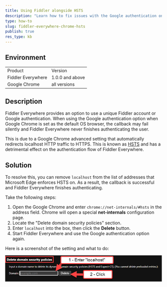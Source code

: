 ```yaml
---
title: Using Fiddler alongside HSTS
description: "Learn how to fix issues with the Google authentication on the Chrome browser when working with the Fiddler Everywhere web-debugging client."
type: how-to
slug: fiddler-everywhere-chrome-hsts
publish: true
res_type: kb
---
```


## Environment

|   |   |
|---|---|
| Product  | Version |
| Fiddler Everywhere |  1.0.0 and above  |
| Google Chrome | all versions |

## Description

Fiddler Everywhere provides an option to use a unique Fiddler account or Google authentication. When using the Google authentication option when Google Chrome is set as the default OS browser, the callback may fail silently and Fiddler Everywhere never finishes authenticating the user.

This is due to a Google Chrome advanced setting that automatically redirects localhost HTTP traffic to HTTPS. This is known as [HSTS](https://en.wikipedia.org/wiki/HTTP_Strict_Transport_Security) and has a detrimental effect on the authentication flow of Fiddler Everywhere.

## Solution

To resolve this, you can remove `localhost` from the list of addresses that Microsoft Edge enforces HSTS on. As a result, the callback is successful and Fiddler Everywhere finishes authenticating.

Take the following steps:

1. Open the Google Chrome and enter `chrome://net-internals/#hsts` in the address field. Chrome will open a special **net-internals** configuration page.
2. Locate the "Delete domain security policies" section.
3. Enter `localhost` into the box, then click the **Delete** button.
4. Start Fiddler Everywhere and use the Google authentication option again.

Here is a screenshot of the setting and what to do:

![](../images/kb/edge/edge-hsts-setting.png)
